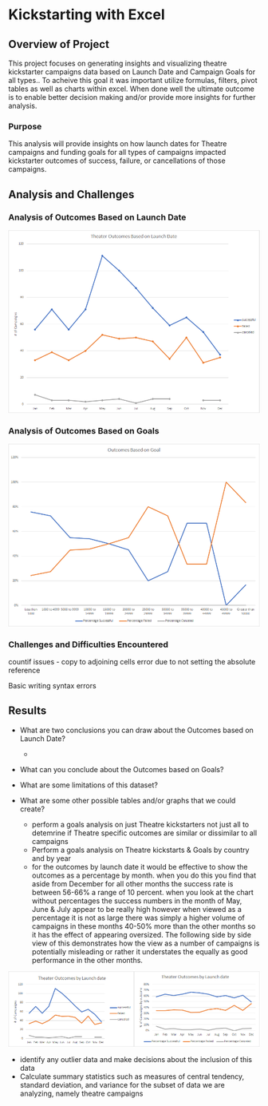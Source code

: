 # Kickstarting with Excel

## Overview of Project

This project focuses on generating insights and visualizing theatre kickstarter campaigns data based on Launch Date and Campaign Goals for all types..  To acheive this goal it was important utilize formulas, filters, pivot tables as well as charts within excel.  When done well the ultimate outcome is to enable better decision making and/or provide more insights for further analysis.

### Purpose

This analysis will provide insights on how launch dates for Theatre campaigns and funding goals for all types of campaigns impacted kickstarter outcomes of success, failure, or cancellations of those campaigns.

## Analysis and Challenges

### Analysis of Outcomes Based on Launch Date


![Theater Outcomes vs Launch Data](/Theater_Outcomes_vs_Launch.png)


### Analysis of Outcomes Based on Goals


![Outcomes Based on Goals](/Outcomes_vs_Goals.png)


### Challenges and Difficulties Encountered

countif issues -  copy to adjoining cells error due to not setting the absolute reference

Basic writing syntax errors


## Results

- What are two conclusions you can draw about the Outcomes based on Launch Date?

  - 

- What can you conclude about the Outcomes based on Goals?

- What are some limitations of this dataset?

- What are some other possible tables and/or graphs that we could create?
  - perform a goals analysis on just Theatre kickstarters not just all to detemrine if Theatre specific outcomes are similar or dissimilar to all campaigns
  - Perform a goals analysis on Theatre kickstarts & Goals by country and by year
  - for the outcomes by launch date it would be effective to show the outcomes as a percentage by month.  when you do this you find that aside from December for all other months the success rate is between 56-66% a range of 10 percent. when you look at the chart without percentages the success numbers  in the month of May, June & July appear to be really high however when viewed as a percentage it is not as large there was simply a higher volume of campaigns in these months 40-50% more than the other months so it has the effect of appearing oversized.  The following side by side view of this demonstrates how the view as a number of campaigns is potentially misleading or rather it understates the equally as good performance in the other months.

![Launch by number vs percentage](/Launch_outcomes_launch_date_vs_percentage.png)
 
  - identify any outlier data and make decisions about the inclusion of this data
  -  Calculate summary statistics such as measures of central tendency, standard deviation, and variance for the subset of data we are analyzing, namely theatre campaigns
